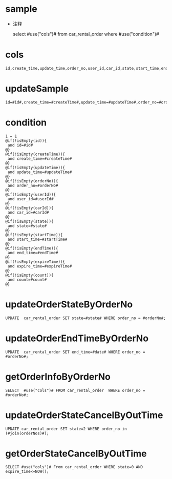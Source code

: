 sample
===
* 注释

	select #use("cols")# from car_rental_order  where  #use("condition")#

cols
===
	id,create_time,update_time,order_no,user_id,car_id,state,start_time,end_time,expire_time,count

updateSample
===
	
	id=#id#,create_time=#createTime#,update_time=#updateTime#,order_no=#orderNo#,user_id=#userId#,car_id=#carId#,state=#state#,start_time=#startTime#,end_time=#endTime#,expire_time=#expireTime#,count=#count#

condition
===

	1 = 1  
	@if(!isEmpty(id)){
	 and id=#id#
	@}
	@if(!isEmpty(createTime)){
	 and create_time=#createTime#
	@}
	@if(!isEmpty(updateTime)){
	 and update_time=#updateTime#
	@}
	@if(!isEmpty(orderNo)){
	 and order_no=#orderNo#
	@}
	@if(!isEmpty(userId)){
	 and user_id=#userId#
	@}
	@if(!isEmpty(carId)){
	 and car_id=#carId#
	@}
	@if(!isEmpty(state)){
	 and state=#state#
	@}
	@if(!isEmpty(startTime)){
	 and start_time=#startTime#
	@}
	@if(!isEmpty(endTime)){
	 and end_time=#endTime#
	@}
	@if(!isEmpty(expireTime)){
	 and expire_time=#expireTime#
	@}
	@if(!isEmpty(count)){
	 and count=#count#
	@}
	
updateOrderStateByOrderNo
===
    UPDATE 	car_rental_order SET state=#state# WHERE order_no = #orderNo#;

updateOrderEndTimeByOrderNo
===
    UPDATE 	car_rental_order SET end_time=#date# WHERE order_no = #orderNo#;
    
getOrderInfoByOrderNo
===
    SELECT  #use("cols")# FROM car_rental_order  WHERE order_no = #orderNo#;

updateOrderStateCancelByOutTime
===
    UPDATE car_rental_order SET state=2 WHERE order_no in (#join(orderNos)#);
    
getOrderStateCancelByOutTime
===
    SELECT #use("cols")# From car_rental_order WHERE state=0 AND expire_time<=NOW();